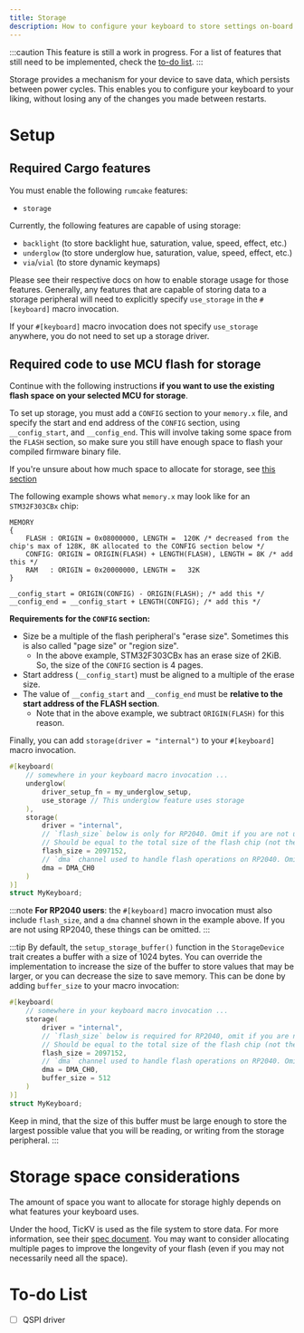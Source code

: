 ```yaml
---
title: Storage
description: How to configure your keyboard to store settings on-board.
---
```


:::caution
This feature is still a work in progress. For a list of features that still need
to be implemented, check the [to-do list](#to-do-list).
:::

Storage provides a mechanism for your device to save data, which persists between
power cycles. This enables you to configure your keyboard to your liking, without
losing any of the changes you made between restarts.

# Setup

## Required Cargo features

You must enable the following `rumcake` features:

- `storage`

Currently, the following features are capable of using storage:

- `backlight` (to store backlight hue, saturation, value, speed, effect, etc.)
- `underglow` (to store underglow hue, saturation, value, speed, effect, etc.)
- `via`/`vial` (to store dynamic keymaps)

Please see their respective docs on how to enable storage usage for those features.
Generally, any features that are capable of storing data to a storage peripheral will
need to explicitly specify `use_storage` in the `#[keyboard]` macro invocation.

If your `#[keyboard]` macro invocation does not specify `use_storage` anywhere, you
do not need to set up a storage driver.

## Required code to use MCU flash for storage

Continue with the following instructions **if you want to use the existing flash space on your selected MCU for storage**.

To set up storage, you must add a `CONFIG` section to your `memory.x` file, and specify the
start and end address of the `CONFIG` section, using `__config_start`, and `__config_end`.
This will involve taking some space from the `FLASH` section, so make sure you still have
enough space to flash your compiled firmware binary file.

If you're unsure about how much space to allocate for storage, see [this section](#storage-space-considerations)

The following example shows what `memory.x` may look like for an `STM32F303CBx` chip:

```
MEMORY
{
    FLASH : ORIGIN = 0x08000000, LENGTH =  120K /* decreased from the chip's max of 128K, 8K allocated to the CONFIG section below */
    CONFIG: ORIGIN = ORIGIN(FLASH) + LENGTH(FLASH), LENGTH = 8K /* add this */
    RAM   : ORIGIN = 0x20000000, LENGTH =   32K
}

__config_start = ORIGIN(CONFIG) - ORIGIN(FLASH); /* add this */
__config_end = __config_start + LENGTH(CONFIG); /* add this */
```

**Requirements for the `CONFIG` section:**

- Size be a multiple of the flash peripheral's "erase size". Sometimes this is also called "page size" or "region size".
  - In the above example, STM32F303CBx has an erase size of 2KiB. So, the size of the `CONFIG` section is 4 pages.
- Start address (`__config_start`) must be aligned to a multiple of the erase size.
- The value of `__config_start` and `__config_end` must be **relative to the start address of the FLASH section**.
  - Note that in the above example, we subtract `ORIGIN(FLASH)` for this reason.

Finally, you can add `storage(driver = "internal")` to your `#[keyboard]` macro invocation.

```rust ins={5,7-13}
#[keyboard(
    // somewhere in your keyboard macro invocation ...
    underglow(
        driver_setup_fn = my_underglow_setup,
        use_storage // This underglow feature uses storage
    ),
    storage(
        driver = "internal",
        // `flash_size` below is only for RP2040. Omit if you are not using an RP2040.
        // Should be equal to the total size of the flash chip (not the size of your CONFIG partition)
        flash_size = 2097152,
        // `dma` channel used to handle flash operations on RP2040. Omit if not using RP2040.
        dma = DMA_CH0
    )
)]
struct MyKeyboard;
```

:::note
**For RP2040 users**: the `#[keyboard]` macro invocation must also include `flash_size`, and a `dma` channel
shown in the example above. If you are not using RP2040, these things can be omitted.
:::

:::tip
By default, the `setup_storage_buffer()` function in the `StorageDevice` trait creates a buffer
with a size of 1024 bytes. You can override the implementation to increase the size of the
buffer to store values that may be larger, or you can decrease the size to save memory. This can
be done by adding `buffer_size` to your macro invocation:

```rust ins={10}
#[keyboard(
    // somewhere in your keyboard macro invocation ...
    storage(
        driver = "internal",
        // `flash_size` below is required for RP2040, omit if you are not using an RP2040.
        // Should be equal to the total size of the flash chip (not the size of your CONFIG partition)
        flash_size = 2097152,
        // `dma` channel used to handle flash operations on RP2040. Omit if not using RP2040.
        dma = DMA_CH0,
        buffer_size = 512
    )
)]
struct MyKeyboard;
```

Keep in mind, that the size of this buffer must be large enough to store the largest possible value
that you will be reading, or writing from the storage peripheral.
:::

# Storage space considerations

The amount of space you want to allocate for storage highly depends on what features your keyboard uses.

Under the hood, TicKV is used as the file system to store data. For more information, see their
[spec document](https://github.com/tock/tock/blob/master/libraries/tickv/SPEC.md). You may want to
consider allocating multiple pages to improve the longevity of your flash (even if you may not necessarily
need all the space).

# To-do List

- [ ] QSPI driver
